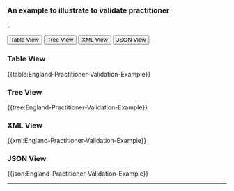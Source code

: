 ### An example to illustrate to validate practitioner
.

<div class="tab">
 <button class="tablinks active" onclick="openTab(event, 'Table View')">Table View</button>
 <button class="tablinks" onclick="openTab(event, 'Tree View')">Tree View</button>
  <button class="tablinks" onclick="openTab(event, 'XML View')">XML View</button>
  <button class="tablinks" onclick="openTab(event, 'JSON View')">JSON View</button>
</div>
    

    
<div id="Table View" class="tabcontent" style="display:block">
  <h3>Table View</h3>
{{table:England-Practitioner-Validation-Example}}
</div>
<div id="Tree View" class="tabcontent">
  <h3>Tree View</h3>
{{tree:England-Practitioner-Validation-Example}}
</div>
<div id="XML View" class="tabcontent">
  <h3>XML View</h3>
{{xml:England-Practitioner-Validation-Example}}
</div>
<div id="JSON View" class="tabcontent">
  <h3>JSON View</h3>
{{json:England-Practitioner-Validation-Example}}
</div>

---